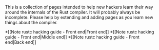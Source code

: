 This is a collection of pages intended to help new hackers learn their way around the internals of the Rust compiler. It will probably always be incomplete. Please help by extending and adding pages as you learn new things about the compiler.

*[[Note rustc hacking guide - Front end|Front end]]
*[[Note rustc hacking guide - Front end|Middle end]]
*[[Note rustc hacking guide - Front end|Back end]]